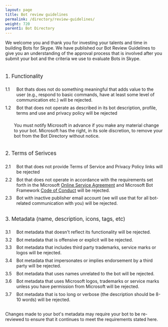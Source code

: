 ```yaml
---
layout: page
title: Bot review guidelines
permalink: /directory/review-guidelines/
weight: 720
parent1: Bot Directory
---
```


<style>
      ol.list-counter {
        padding:1ex 0;
        counter-reset: category;
        list-style-position: inside;
      }
      ol.list-counter > li {
        font-size: larger;
        margin-top: 1rem;
        margin-bottom: 1rem;
        counter-increment: category;
      }
      
      ol.list-counter ol {
        padding:1ex 0;
        list-style-type: decimal;
        list-style-position: inside;
        margin-left: 2em;
        margin-bottom: 1em;        
      }
      ol.list-counter ol li {
        position: relative;        
        display: block;
        counter-increment: item;
        padding-left: 1ex;
        padding-bottom: 1ex;
      }
      
      ol.list-counter ol li:firt-child {
        position: relative;        
        display: block;
        counter-reset: item;
      }
      
      ol.list-counter  ol  li:before {
        position: absolute;        
        content: counter(category)'.'counter(item);
        left: -2em;
        text-align: right;        
      }

    </style>

We welcome you and thank you for investing your talents and time in building Bots for Skype. We have published our Bot Review Guidelines to give you an understanding of the approval process that is involved after you submit your bot and the criteria we use to evaluate Bots in Skype.


<section>
    <ol class="list-counter">
      <li>Functionality</li>
        <ol>
          <li>Bot thats does not do something meaningful that adds value to the user (e.g., respond to basic commands, have at least some level of communication etc.) will be rejected.</li>
          <li>Bot that does not operate as described in its bot description, profile, terms and use and privacy policy will be rejected</li>
          <p>You must notify Microsoft in advance if you make any material change to your bot. Microsoft has the right, in its sole discretion, to remove your bot from the Bot Directory without notice.</p>        
        </ol>
      <li>Terms of Serivces</li>
        <ol>
            <li>Bot that does not provide Terms of Service and Privacy Policy links will be rejected</li>
            <li>Bot that does not operate in accordance with the requirements set forth in the Microsoft <a href="//aka.ms/bf-terms">Online Service Agreement</a> and Microsoft Bot Framework <a href="//aka.ms/bf-conduct">Code of Conduct</a> will be rejected.</li>
            <li>Bot with inactive publisher email account (we will use that for all bot-related communication with you) will be rejected. </li>
        </ol> 
      <li>Metadata (name, description, icons, tags, etc)</li>
        <ol>
            <li>Bot metadata that doesn't reflect its functionality will be rejected.</li>
            <li>Bot metadata that is offensive or explicit will be rejected.</li>
            <li>Bot metadata that includes third party trademarks, service marks or logos will be rejected.</li>
            <li>Bot metadata that impersonates or implies endorsement by a third party will be rejected.</li>
            <li>Bot metadata that uses names unrelated to the bot will be rejected.</li>
            <li>Bot metadata that uses Microsoft logos, trademarks or service marks unless you have permission from Microsoft will be rejected.</li>
            <li>Bot metadata that is too long or verbose (the description should be 8-10 words)  will be rejected.</li>
        </ol>
        <p>Changes made to your bot's metadata may require your bot to be re-reviewed to ensure that it continues to meet the requirements stated here.</p>
    </ol>
  </section>